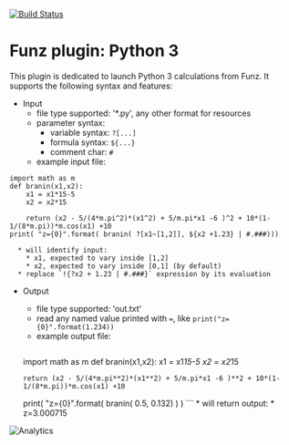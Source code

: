 [![Build Status](https://travis-ci.org/Funz/plugin-MyPlugin.png)](https://travis-ci.org/Funz/plugin-MyPlugin)

# Funz plugin: Python 3

This plugin is dedicated to launch Python 3 calculations from Funz.
It supports the following syntax and features:

  * Input
    * file type supported: '*.py', any other format for resources
    * parameter syntax: 
      * variable syntax: `?[...]`
      * formula syntax: `${...}`
      * comment char: `#`
    * example input file:
```
import math as m
def branin(x1,x2):
    x1 = x1*15-5
    x2 = x2*15

    return (x2 - 5/(4*m.pi^2)*(x1^2) + 5/m.pi*x1 -6 )^2 + 10*(1-1/(8*m.pi))*m.cos(x1) +10
print( "z={0}".format( branin( ?[x1~[1,2]], ${x2 +1.23} | #.###)))
```
      * will identify input:
        * x1, expected to vary inside [1,2]
        * x2, expected to vary inside [0,1] (by default)
      * replace `!{?x2 + 1.23 | #.###}` expression by its evaluation

  * Output
    * file type supported: 'out.txt'
    * read any named value printed with `=`, like `print("z={0}".format(1.234))`
    * example output file:
        ```python
	import math as m
	def branin(x1,x2):
	    x1 = x1*15-5
	    x2 = x2*15

        return (x2 - 5/(4*m.pi**2)*(x1**2) + 5/m.pi*x1 -6 )**2 + 10*(1-1/(8*m.pi))*m.cos(x1) +10

	print( "z={0}".format( branin( 0.5, 0.132) ) )
        ```
        * will return output:
          * z=3.000715


![Analytics](https://ga-beacon.appspot.com/UA-109580-20/plugin-Python)
